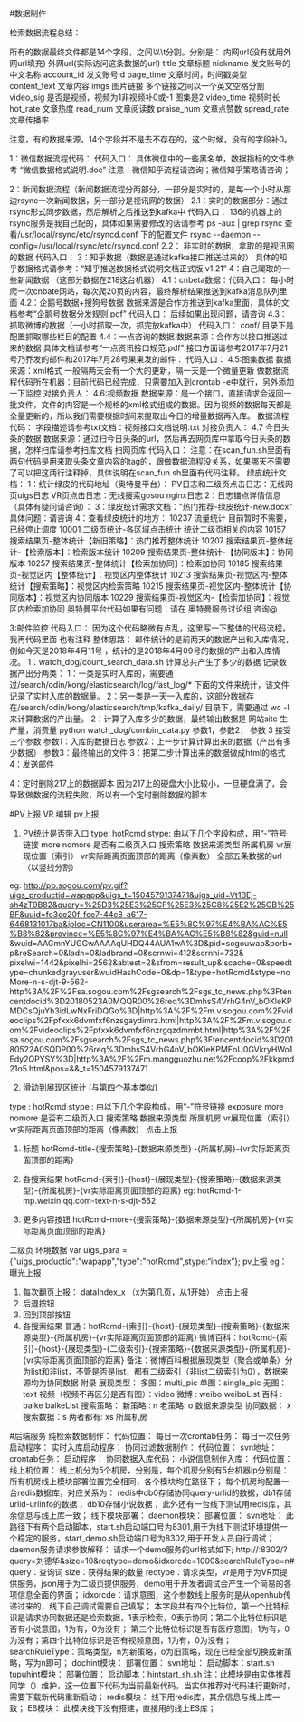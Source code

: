 #数据制作

检索数据流程总结：

所有的数据最终文件都是14个字段，之间以\t分割。分别是：
内网url(没有就用外网url填充)
外网url(实际访问这条数据的url)
title 文章标题
nickname 发文账号的中文名称
account_id 发文账号id
page_time 文章时间，时间戳类型
content_text 文章内容
imgs 图片链接 多个链接之间以一个英文空格分割
video_sig 是否是视频，视频为1非视频补0或-1 图集是2
video_time 视频时长
hot_rate 文章热度
read_num  文章阅读数
praise_num 文章点赞数
spread_rate 文章传播率

注意，有的数据来源，14个字段并不是去不存在的，这个时候，没有的字段补0。

1：微信数据流程代码：
代码入口：
具体微信中的一些黑名单，数据指标的文件参考 “微信数据格式说明.doc”
注意：微信知乎流程请咨询；微信知乎策略请咨询；

2：新闻数据流程（新闻数据流程分两部分，一部分是实时的，是每一个小时从那边rsync一次新闻数据，另一部分是视讯网的数据）
2.1：实时的数据部分：通过rsync形式同步数据，然后解析之后推送到kafka中
    代码入口：
    136的机器上的rsync服务是我自己配的，具体如果需要修改的话请参考
    ps -aux | grep rsync 查看/usr/local/rsync/etc/rsyncd.conf 下的配置文件
    rsync --daemon --config=/usr/local/rsync/etc/rsyncd.conf
2.2： 非实时的数据，拿取的是视讯网的数据
    代码入口：
3：知乎数据（数据是通过kafka接口推送过来的）
      具体的知乎数据格式请参考：“知乎推送数据格式说明文档正式版 v1.21”
4：自己爬取的一些新闻数据 （这部分数据在218这台机器）
    4.1：cnbeta数据：代码入口：
        每小时爬一次cnbate网站，每次爬20页的内容，最终解析结果推送到kafka消息队列里面
    4.2：企鹅号数据+搜狗号数据
        数据来源是合作方推送到kafka里面，具体的文档参考“企鹅号数据分发规则.pdf”
            代码入口：
            后续如果出现问题，请咨询
    4.3：抓取微博的数据（一小时抓取一次，抓完放kafka中）
                代码入口：
                conf/ 目录下是配置抓取哪些栏目的配置
    4.4：一点咨询的数据
                数据来源：合作方以接口推送过来的数据 具体文档请参考“一点资讯接口规范.pdf”  接口方面请参考2017年7月21号乃乔发的邮件和2017年7月28号果果发的邮件：
                代码入口：
    4.5:图集数据
        数据来源：xml格式 一般隔两天会有一个大的更新，隔一天是一个微量更新 
        做数据流程代码所在机器：目前代码已经完成，只需要加入到crontab -e中就行，另外添加一下监控
        对接负责人：
    4.6:视频数据
        数据来源：是一个接口，直接请求会返回一批文件，文件的内容是一个规格的xml格式组成的数据。因为视频的数据每天都是全量更新的，所以我们需要根据时间来提取出今日的增量数据再入库。
    数据流程代码：
    字段描述请参考txt文档：视频接口文档说明.txt
    对接负责人：
    4.7 今日头条的数据
         数据来源：通过扫今日头条的url，然后再去网页库中拿取今日头条的数据，怎样扫库请参考扫库文档 扫网页库 
         代码入口：
        注意：在scan_fun.sh里面有两句代码是用来取头条文章内容的tag的，跟做数据流程没关系，如果哪天不需要了可以把这两行注释掉，具体说明在scan_fun.sh里面有代码注释。
绿皮统计文档：
1：统计绿皮的代码地址（奥特曼平台）：
    PV日志和二级页点击日志：无线网页uigs日志
    VR页点击日志：无线搜索gosou nginx日志
2：日志锚点详情信息（具体有疑问请咨询）：
3：绿皮统计需求文档："热门推荐-绿皮统计-new.docx"  具体问题：请咨询
4：查看绿皮统计的地方：
10237 流量统计 目前暂时不需要，已经停止调度
10001 二级页统计-各区域点击统计 统计二级页相关的内容
10157 搜索结果页-整体统计【新旧策略】：热门推荐整体统计
10207 搜索结果页-整体统计-【检索版本】：检索版本统计
10209 搜索结果页-整体统计-【协同版本】：协同版本
10257 搜索结果页-整体统计【检索加协同】：检索加协同
10185 搜索结果页-视觉区内【整体统计】：视觉区内整体统计
10213 搜索结果页-视觉区内-整体统计【搜索策略】：视觉区内检索策略
10215 搜索结果页-视觉区内-整体统计【协同版本】：视觉区内协同版本
10229 搜索结果页-视觉区内-【检索加协同】：视觉区内检索加协同
奥特曼平台代码如果有问题：请在 奥特曼服务讨论组 咨询@

3:邮件监控
    代码入口：
    因为这个代码略微有点乱，这里写一下整体的代码流程，我再代码里面    也有注释
    整体思路：
    邮件统计的是前两天的数据产出和入库情况，例如今天是2018年4月11号 ，统计的是2018年4月09号的数据的产出和入库情况。
    1：watch_dog/count_search_data.sh  计算总共产生了多少的数据
     记录数据产出分两类：
        1：一类是实时入库的，需要通过/search/odin/kong/elasticsearch/log/fast_log/* 下面的文件来统计，该文件记录了实时入库的数据量。
        2：另一类是一天一入库的，这部分数据存在/search/odin/kong/elasticsearch/tmp/kafka_daily/ 目录下，需要通过 wc -l 来计算数据的产出量。
    2：计算了入库多少的数据，最终输出数据是 网站site 生产量，消费量
        python watch_dog/combin_data.py 参数1，参数2， 参数 3
        接受三个参数 参数1：入库的数据日志 参数2：上一步计算计算出来的数据（产出有多少数据） 参数3：最终输出的文件
   3：把第二步计算出来的数据做成html的格式
   4：发送邮件

4：定时删除217上的数据脚本
因为217上的硬盘大小比较小，一旦硬盘满了，会导致做数据的流程失败，所以有一个定时删除数据的脚本

#PV上报
VR
编辑
pv上报

1. PV统计是否带入口
type:  hotRcmd
stype: 由以下几个字段构成，用“-”符号链接
more nomore  是否有二级页入口
搜索策略
数据来源类型
所属机房
vr展现位置（索引）
vr实际距离页面顶部的距离（像素数）
全部五条数据的url（以竖线分割）

eg: http://pb.sogou.com/pv.gif?uigs_productid=wapapp&uigs_t=1504579137471&uigs_uid=Vt1BEj-sh4zT9B82&query=%25D3%25E3%25CF%25E3%25C8%25E2%25CB%25BF&uuid=fc3ce20f-fce7-44c8-a617-6468131017ba&iploc=CN1100&userarea=%E5%8C%97%E4%BA%AC%E5%B8%82&province=%E5%8C%97%E4%BA%AC%E5%B8%82&guid=null
&wuid=AAGmnYUGGwAAAAqUHDQ44AUA1wA%3D&pid=sogouwap&porb=p&reSearch=0&ladn=0&ladbrand=0&scrnwi=412&scrnhi=732&
pixelwi=1442&pixelhi=2562&abtest=2&sfrom=result_up&lscache=0&speedtype=chunkedgrayuser&wuidHashCode=0&dp=1&type=hotRcmd&stype=noMore-n-s-djt-9-562-http%3A%2F%2Fsa.sogou.com%2Fsgsearch%2Fsgs_tc_news.php%3Ftencentdocid%3D20180523A0MQQR00%26req%3DmhsS4VrhG4nV_bOKleKPMDCsQjuYh3idLwNxFriDQGo%3D|http%3A%2F%2Fm.v.sogou.com%2Fvideoclips%2Fpfxxk6dvmfxf6nzsgaydimrz.html|http%3A%2F%2Fm.v.sogou.com%2Fvideoclips%2Fpfxxk6dvmfxf6nzrgqzdmmbt.html|http%3A%2F%2Fsa.sogou.com%2Fsgsearch%2Fsgs_tc_news.php%3Ftencentdocid%3D20180522A0SQDP00%26req%3DmhsS4VrhG4nV_bOKleKPMEoU0GVkryHWo1Edy2QPYSY%3D|http%3A%2F%2Fm.mangguozhu.net%2Fcoop%2Fkkpmd21o5.html&pos=&&_t=1504579137471

 

2. 滑动到展现区统计 (与第四个基本类似)

type : hotRcmd
stype : 由以下几个字段构成，用“-”符号链接
exposure
more nomore  是否有二级页入口
搜索策略
数据来源类型
所属机房
vr展现位置（索引）
vr实际距离页面顶部的距离（像素数）
点击上报

1. 标题
hotRcmd-title-{搜索策略}-{数据来源类型} -{所属机房}-{vr实际距离页面顶部的距离}

2. 各搜索结果
hotRcmd-{索引}-{host}-{展现类型}-{搜索策略}-{数据来源类型}-{所属机房}-{vr实际距离页面顶部的距离}
eg: hotRcmd-1-mp.weixin.qq.com-text-n-s-djt-562

3. 更多内容按钮
hotRcmd–more-{搜索策略}-{数据来源类型}-{所属机房}-{vr实际距离页面顶部的距离}

 

二级页 
环境数据
var uigs_para = {"uigs_productid":"wapapp","type":"hotRcmd",stype:“index”};
pv上报
eg：
曝光上报
1. 每次翻页上报：  dataIndex_x （x为第几页，从1开始）
点击上报
1.  后退按钮
2.  回到顶部按钮
3.  各搜索结果
普通：hotRcmd-{索引}-{host}-{展现类型}-{搜索策略}-{数据来源类型}-{所属机房}-{vr实际距离页面顶部的距离}
微博百科：hotRcmd-{索引}-{host}-{展现类型}-{二级索引}-{搜索策略}-{数据来源类型}-{所属机房}-{vr实际距离页面顶部的距离}
备注：微博百科根据展现类型（聚合或单条）分为list和非list，不管是否是list，都有二级索引（非list二级索引为0），数据来源均为协同数据
附录
展现类型：
多图：multi_pic
单图：single_pic
无图：text
视频（视频不再区分是否有图）：video
微博 :  weibo weiboList
百科 :  baike baikeList
搜索策略：
新策略 : n   老策略: o
数据来源类型
协同数据： x     搜索数据：s  两者都有: xs
所属机房

#后端服务
纯检索数据制作：
代码位置：
每日一次crontab任务：
每日一次任务启动程序：
实时入库启动程序：
协同过滤数据制作：
代码位置：
svn地址：
crontab任务：
启动程序：
协同数据入库代码：
小说信息制作入库：
代码位置：
线上机位置：
线上机分为5个机房，分别是，每个机房分别有5台机器ip分别是：
所有机房线上模块部署位置完全相同，各个模块均在路径下；
每个机房均配置一台redis数据库，对应关系为：
redis中db0存储协同query-urlid的数据，db1存储urlid-urlinfo的数据；
db10存储小说数据；
此外还有一台线下测试用redis库，其余信息与线上库一致；
线下模块部署：
daemon模块：
部署位置：
svn地址：
此路径下有两个启动脚本，start.sh启动端口号为8301,用于为线下测试环境提供一个稳定的服务，start_demo.sh启动端口号为8302,用于开发人员自行调试；
daemon服务请求参数解释：
请求一个demo服务的url格式如下;
http://:8302/?query=刘德华&size=10&reqtype=demo&idxorcde=1000&searchRuleType=n#
query：查询词
size：获得结果的数量
reqtype：请求类型，vr是用于为VR页提供服务，json用于为二级页提供服务，demo用于开发者调试会产生一个简易的各项信息全面的界面；
idxorcde：请求意图，这个参数线上服务时是从openhub传递过来的，线下自己调试需要自己填写；
本字段共有四个比特位，第一个比特标识是请求协同数据还是检索数据，1表示检索，0表示协同；第二个比特位标识是否有小说意图，1为有，0为没有；
第三个比特位标识是否有医疗意图，1为有，0为没有；第四个比特位标识是否有视频意图，1为有，0为没有；
searchRuleType：策略类型，n为新策略，o为旧策略，现在已经全部切换成新策略，写为n即可；
dochint模块：
部署位置：
svn地址：
启动脚本：start.sh
tupuhint模块：
部署位置：
启动脚本：hintstart_sh.sh
注：此模块是由实体推荐同学（）维护，这一位置下代码为当前最新代码，当实体推荐对代码进行更新时，需要下载新代码重新启动；
redis模块：
线下用redis库，其余信息与线上库一致；
ES模块：
此模块线下没有搭建，直接用的线上ES库；

